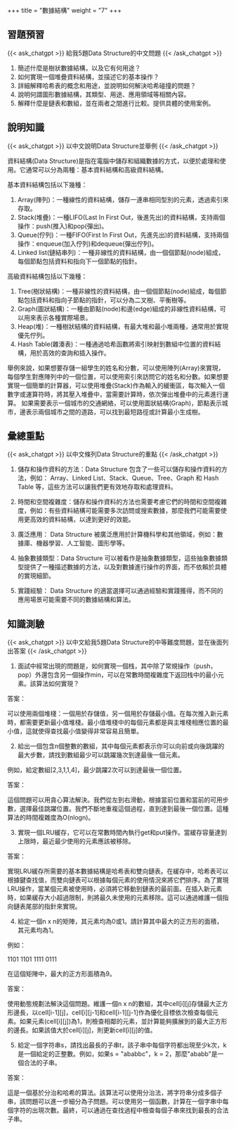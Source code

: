 +++
title = "數據結構"
weight = "7"
+++
## 習題預習
{{< ask_chatgpt >}}
給我5題Data Structure的中文問題
{{< /ask_chatgpt >}}



1. 簡述什麼是樹狀數據結構，以及它有何用途？
2. 如何實現一個堆疊資料結構，並描述它的基本操作？
3. 詳細解釋哈希表的概念和用途，並說明如何解決哈希碰撞的問題？
4. 說明何謂圖形數據結構，其類型、用途、應用領域等相關內容。
5. 解釋什麼是鏈表和數組，並在兩者之間進行比較。提供具體的使用案例。   

## 說明知識
{{< ask_chatgpt >}}
以中文說明Data Structure並舉例
{{< /ask_chatgpt >}}



資料結構(Data Structure)是指在電腦中儲存和組織數據的方式，以便於處理和使用。它通常可以分為兩種：基本資料結構和高級資料結構。

基本資料結構包括以下幾種：

1. Array(陣列)：一種線性的資料結構，儲存一連串相同型別的元素，透過索引來存取。
2. Stack(堆疊)：一種LIFO(Last In First Out，後進先出)的資料結構，支持兩個操作：push(推入)和pop(彈出)。
3. Queue(佇列)：一種FIFO(First In First Out，先進先出)的資料結構，支持兩個操作：enqueue(加入佇列)和dequeue(彈出佇列)。
4. Linked list(鏈結串列)：一種非線性的資料結構，由一個個節點(node)組成，每個節點包括資料和指向下一個節點的指針。

高級資料結構包括以下幾種：

1. Tree(樹狀結構)：一種非線性的資料結構，由一個個節點(node)組成，每個節點包括資料和指向子節點的指針，可以分為二叉樹、平衡樹等。
2. Graph(圖狀結構)：一種由節點(node)和邊(edge)組成的非線性資料結構，可以用來表示各種實際場景。
3. Heap(堆)：一種樹狀結構的資料結構，有最大堆和最小堆兩種，通常用於實現優先佇列。
4. Hash Table(雜湊表)：一種通過哈希函數將索引映射到數組中位置的資料結構，用於高效的查詢和插入操作。 

舉例來說，如果想要存儲一組學生的姓名和分數，可以使用陣列(Array)來實現，每個學生對應陣列中的一個位置，可以使用索引來訪問它的姓名和分數。如果想要實現一個簡單的計算器，可以使用堆疊(Stack)作為輸入的緩衝區，每次輸入一個數字或運算符時，將其壓入堆疊中，當需要計算時，依次彈出堆疊中的元素進行運算。 如果需要表示一個城市的交通網絡，可以使用圖狀結構(Graph)，節點表示城市，邊表示兩個城市之間的道路，可以找到最短路徑或計算最小生成樹。   

## 彙總重點
{{< ask_chatgpt >}}
以中文條列Data Structure的重點
{{< /ask_chatgpt >}}



1. 儲存和操作資料的方法：Data Structure 包含了一些可以儲存和操作資料的方法，例如： Array、Linked List、Stack、Queue、Tree、Graph 和 Hash Table 等，這些方法可以讓我們更有效地存取和處理資料。

2. 時間和空間複雜度：儲存和操作資料的方法也需要考慮它們的時間和空間複雜度，例如：有些資料結構可能需要多次訪問或搜索數據，那麼我們可能需要使用更高效的資料結構，以達到更好的效能。

3. 廣泛應用： Data Structure 被廣泛應用於計算機科學和其他領域，例如：數據庫、機器學習、人工智能、圖形學等。

4. 抽象數據類型：Data Structure 可以被看作是抽象數據類型，這些抽象數據類型提供了一種描述數據的方法，以及對數據進行操作的界面，而不依賴於具體的實現細節。

5. 實踐經驗： Data Structure 的適當選擇可以通過經驗和實踐獲得，而不同的應用場景可能需要不同的數據結構和算法。   

## 知識測驗
{{< ask_chatgpt >}}
以中文給我5題Data Structure的中等難度問題，並在後面列出答案
{{< /ask_chatgpt >}}



1. 面試中經常出現的問題是，如何實現一個栈，其中除了常規操作（push，pop）外還包含另一個操作min，可以在常數時間複雜度下返回栈中的最小元素。該算法如何實現？

答案：

可以使用兩個堆棧：一個用於存儲值，另一個用於存儲最小值。在每次推入新元素時，都需要更新最小值堆棧。最小值堆棧中的每個元素都是與主堆棧相應位置的最小值，這就使得查找最小值變得非常容易且簡單。

2. 給出一個包含n個整數的數組，其中每個元素都表示你可以向前或向後跳躍的最大步數，請找到數組最少可以跳躍幾次到達最後一個元素。

例如，給定數組[2,3,1,1,4]，最少跳躍2次可以到達最後一個位置。

答案：

這個問題可以用貪心算法解決。我們從左到右滑動，根據當前位置和當前的可用步數，選擇最佳跳躍位置。我們不斷地重複這個過程，直到達到最後一個位置。這種算法的時間複雜度為O(nlogn)。

3. 實現一個LRU緩存，它可以在常數時間內執行get和put操作。當緩存容量達到上限時，最近最少使用的元素應該被移除。

答案：

實現LRU緩存所需要的基本數據結構是哈希表和雙向鏈表。在緩存中，哈希表可以根據鍵查找值，而雙向鏈表可以根據每個元素的使用情況來將它們排序。為了實現LRU操作，當某個元素被使用時，必須將它移動到鏈表的最前面。在插入新元素時，如果緩存大小超過限制，則將最久未使用的元素移除。這可以通過維護一個指向鏈表尾部的指針來實現。

4. 給定一個n x n的矩陣，其元素均為0或1。請計算其中最大的正方形的面積，其元素均為1。

例如：

1101
1101
1111
0111

在這個矩陣中，最大的正方形面積為9。

答案：

使用動態規劃法解決這個問題。維護一個n x n的數組，其中cell[i][j]存儲最大正方形邊長，以cell[i-1][j]，cell[i][j-1]和cell[i-1][j-1]作為優化目標依次檢查每個元素。如果元素(cell[i][j])為1，則檢查相鄰的元素，並計算能夠擴展到的最大正方形的邊長。如果該值大於cell[i][j]，則更新cell[i][j]的值。

5. 給定一個字符串s，請找出最長的子串t，該子串中每個字符都出現至少k次，k是一個給定的正整數。例如，如果s = "ababbc"，k = 2，那麼"ababb"是一個合法的子串。

答案：

這是一個基於分治和哈希的算法。該算法可以使用分治法，將字符串分成多個子串，該問題可以進一步細分為子問題。可以使用另一個函數，計算在一個字串中每個字符的出現次數。最終，可以通過在查找過程中檢查每個子串來找到最長的合法子串。   

